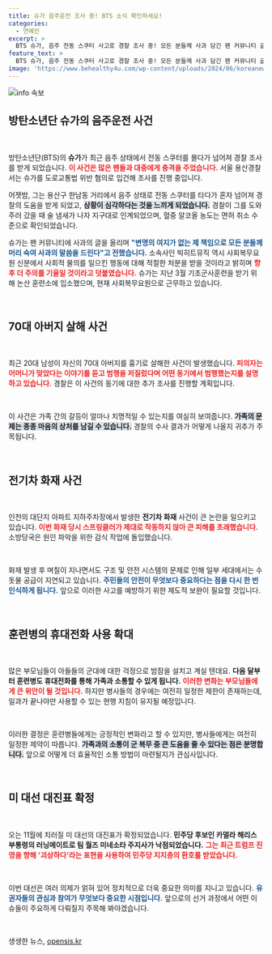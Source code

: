 ```yaml
---
title: 슈가 음주운전 조사 중! BTS 소식 확인하세요!
categories:
  - 연예인
excerpt: >
  BTS 슈가, 음주 전동 스쿠터 사고로 경찰 조사 중! 모든 분들께 사과 담긴 팬 커뮤니티 글 공개. 빅히트뮤직에선 사회적 물의 언급과 함께 적절한 처분 예고.
feature_text: >
  BTS 슈가, 음주 전동 스쿠터 사고로 경찰 조사 중! 모든 분들께 사과 담긴 팬 커뮤니티 글 공개. 빅히트뮤직에선 사회적 물의 언급과 함께 적절한 처분 예고.
image: 'https://www.behealthy4u.com/wp-content/uploads/2024/06/koreanews.jpg'
---
```


<p><img src="https://www.behealthy4u.com/wp-content/uploads/2024/06/koreanews.jpg" alt="info 속보" /></p>

<h2>방탄소년단 슈가의 음주운전 사건</h2>

<p data-ke-size="size16">&nbsp;</p>

<p>방탄소년단(BTS)의 <b>슈가</b>가 최근 음주 상태에서 전동 스쿠터를 몰다가 넘어져 경찰 조사를 받게 되었습니다. <b><span style="color: #ee2323;">이 사건은 많은 팬들과 대중에게 충격을 주었습니다.</span></b> 서울 용산경찰서는 슈가를 도로교통법 위반 혐의로 입건해 조사를 진행 중입니다. </p>

<p data-ke-size="size16"></p>

<p>어젯밤, 그는 용산구 한남동 거리에서 음주 상태로 전동 스쿠터를 타다가 혼자 넘어져 경찰의 도움을 받게 되었고, <b><span style="background-color: #21538527;">상황이 심각하다는 것을 느끼게 되었습니다.</span></b> 경찰이 그를 도와주러 갔을 때 술 냄새가 나자 지구대로 인계되었으며, 혈중 알코올 농도는 면허 취소 수준으로 확인되었습니다. </p>

<p data-ke-size="size16"></p>

<p>슈가는 팬 커뮤니티에 사과의 글을 올리며 <b><span style="color: #1a5490;">"변명의 여지가 없는 제 책임으로 모든 분들께 머리 숙여 사과의 말씀을 드린다"고 전했습니다.</span></b> 소속사인 빅히트뮤직 역시 사회복무요원 신분에서 사회적 물의를 일으킨 행동에 대해 적절한 처분을 받을 것이라고 밝히며 <b><span style="color: #ee2323;">향후 더 주의를 기울일 것이라고 덧붙였습니다.</span></b> 슈가는 지난 3월 기초군사훈련을 받기 위해 논산 훈련소에 입소했으며, 현재 사회복무요원으로 근무하고 있습니다.</p>

<p data-ke-size="size16">&nbsp;</p>

<h2>70대 아버지 살해 사건</h2>

<p data-ke-size="size16">&nbsp;</p>

<p>최근 20대 남성이 자신의 70대 아버지를 흉기로 살해한 사건이 발생했습니다. <b><span style="color: #ee2323;">피의자는 어머니가 맞았다는 이야기를 듣고 범행을 저질렀다며 어떤 동기에서 범행했는지를 설명하고 있습니다.</span></b> 경찰은 이 사건의 동기에 대한 추가 조사를 진행할 계획입니다. </p>

<p data-ke-size="size16">&nbsp;</p>

<p>이 사건은 가족 간의 갈등이 얼마나 치명적일 수 있는지를 여실히 보여줍니다. <b><span style="background-color: #21538527;">가족의 문제는 종종 마음의 상처를 남길 수 있습니다.</span></b> 경찰의 수사 결과가 어떻게 나올지 귀추가 주목됩니다.</p>

<p data-ke-size="size16">&nbsp;</p>

<h2>전기차 화재 사건</h2>

<p data-ke-size="size16">&nbsp;</p>

<p>인천의 대단지 아파트 지하주차장에서 발생한 <b>전기차 화재</b> 사건이 큰 논란을 일으키고 있습니다. <b><span style="color: #ee2323;">이번 화재 당시 스프링클러가 제대로 작동하지 않아 큰 피해를 초래했습니다.</span></b> 소방당국은 원인 파악을 위한 감식 작업에 돌입했습니다.</p>

<p data-ke-size="size16">&nbsp;</p>

<p>화재 발생 후 며칠이 지나면서도 구조 및 안전 시스템의 문제로 인해 일부 세대에서는 수돗물 공급이 지연되고 있습니다. <b><span style="color: #1a5490;">주민들의 안전이 무엇보다 중요하다는 점을 다시 한 번 인식하게 됩니다.</span></b> 앞으로 이러한 사고를 예방하기 위한 제도적 보완이 필요할 것입니다.</p>

<p data-ke-size="size16">&nbsp;</p>

<h2>훈련병의 휴대전화 사용 확대</h2>

<p data-ke-size="size16">&nbsp;</p>

<p>많은 부모님들이 아들들의 군대에 대한 걱정으로 밤잠을 설치고 계실 텐데요. <b>다음 달부터 훈련병도 휴대전화를 통해 가족과 소통할 수 있게 됩니다.</b> <b><span style="color: #ee2323;">이러한 변화는 부모님들에게 큰 위안이 될 것입니다.</span></b> 하지만 병사들의 경우에는 여전히 일정한 제한이 존재하는데, 일과가 끝나야만 사용할 수 있는 현행 지침이 유지될 예정입니다.</p>

<p data-ke-size="size16">&nbsp;</p>

<p>이러한 결정은 훈련병들에게는 긍정적인 변화라고 할 수 있지만, 병사들에게는 여전히 일정한 제약이 따릅니다. <b><span style="background-color: #21538527;">가족과의 소통이 군 복무 중 큰 도움을 줄 수 있다는 점은 분명합니다.</span></b> 앞으로 어떻게 더 효율적인 소통 방법이 마련될지가 관심사입니다.</p>

<p data-ke-size="size16">&nbsp;</p>

<h2>미 대선 대진표 확정</h2>

<p data-ke-size="size16">&nbsp;</p>

<p>오는 11월에 치러질 미 대선의 대진표가 확정되었습니다. <b>민주당 후보인 카멀라 해리스 부통령의 러닝메이트로 팀 월즈 미네소타 주지사가 낙점되었습니다.</b> <b><span style="color: #ee2323;">그는 최근 트럼프 진영을 향해 '괴상하다'라는 표현을 사용하여 민주당 지지층의 환호를 받았습니다.</span></b></p>

<p data-ke-size="size16">&nbsp;</p>

<p>이번 대선은 여러 의제가 얽혀 있어 정치적으로 더욱 중요한 의미를 지니고 있습니다. <b><span style="color: #1a5490;">유권자들의 관심과 참여가 무엇보다 중요한 시점입니다.</span></b> 앞으로의 선거 과정에서 어떤 이슈들이 주요하게 다뤄질지 주목해 봐야겠습니다.</p>

<p data-ke-size="size16">&nbsp;</p>
생생한 뉴스, <a href="https://opensis.kr" rel="dofollow">opensis.kr</a>



